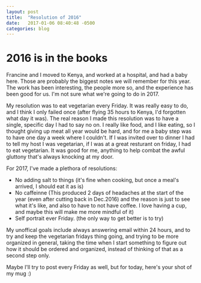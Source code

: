 ```yaml
---
layout: post
title:  "Resolution of 2016"
date:   2017-01-06 08:40:48 -0500
categories: blog
---
```


# 2016 is in the books

Francine and I moved to Kenya, and worked at a hospital, and had a baby here. Those are probably the biggest notes we will remember for this year. The work has been interesting, the people more so, and the experience has been good for us. I'm not sure what we're going to do in 2017.

My resolution was to eat vegetarian every Friday. It was really easy to do, and I think I only failed once (after flying 35 hours to Kenya, I'd forgotten what day it was). The real reason I made this resolution was to have a single, specific day I had to say no on. I really like food, and I like eating, so I thought giving up meat all year would be hard, and for me a baby step was to have one day a week where I couldn't. If I was invited over to dinner I had to tell my host I was vegetarian, if I was at a great resturant on friday, I had to eat vegetarian. It was good for me, anything to help combat the awful gluttony that's always knocking at my door.

For 2017, I've made a plethora of resolutions:

* No adding salt to things (it's fine when cooking, but once a meal's arrived, I should eat it as is)
* No caffeinne (This produced 2 days of headaches at the start of the year (even after cutting back in Dec.2016) and the reason is just to see what it's like, and also to have to not have coffee. I love having a cup, and maybe this will make me more mindful of it)
* Self portrait ever Friday. (the only way to get better is to try)


My unoffical goals include always answering email within 24 hours, and to try and keep the vegetarian fridays thing going, and trying to be more organized in general, taking the time when I start something to figure out how it should be ordered and organized, instead of thinking of that as a second step only.

Maybe I'll try to post every Friday as well, but for today, here's your shot of my mug :)